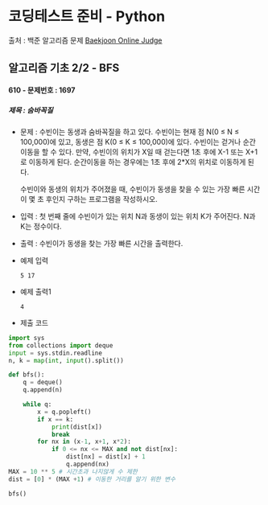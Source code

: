 # 코딩테스트 준비 - Python



출처 : 백준 알고리즘 문제 [Baekjoon Online Judge](https://www.acmicpc.net/)



## 알고리즘 기초 2/2 - BFS



#### 610 -  문제번호 : 1697

 ##### 제목 : 숨바꼭질

- 문제 : 수빈이는 동생과 숨바꼭질을 하고 있다. 수빈이는 현재 점 N(0 ≤ N ≤ 100,000)에 있고, 동생은 점 K(0 ≤ K ≤ 100,000)에 있다. 수빈이는 걷거나 순간이동을 할 수 있다. 만약, 수빈이의 위치가 X일 때 걷는다면 1초 후에 X-1 또는 X+1로 이동하게 된다. 순간이동을 하는 경우에는 1초 후에 2*X의 위치로 이동하게 된다.

  수빈이와 동생의 위치가 주어졌을 때, 수빈이가 동생을 찾을 수 있는 가장 빠른 시간이 몇 초 후인지 구하는 프로그램을 작성하시오.

- 입력 : 첫 번째 줄에 수빈이가 있는 위치 N과 동생이 있는 위치 K가 주어진다. N과 K는 정수이다.

- 출력 : 수빈이가 동생을 찾는 가장 빠른 시간을 출력한다.

- 예제 입력

  ```
  5 17
  ```

- 예제 출력1

  ```
  4
  ```

- 제출 코드

```python
import sys
from collections import deque
input = sys.stdin.readline
n, k = map(int, input().split())

def bfs():
    q = deque()
    q.append(n)

    while q:
        x = q.popleft()
        if x == k:
            print(dist[x])
            break
        for nx in (x-1, x+1, x*2):
            if 0 <= nx <= MAX and not dist[nx]:
                dist[nx] = dist[x] + 1
                q.append(nx)
MAX = 10 ** 5 # 시간초과 나지않게 수 제한
dist = [0] * (MAX +1) # 이동한 거리를 알기 위한 변수

bfs()
```

 
